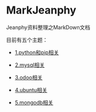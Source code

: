 # MarkJeanphy

Jeanphy资料整理之MarkDown文档

目前有五个主题：

+ [1.python和pip相关](python.md)

+ [2.mysql相关](mysql.md)

+ [3.odoo相关](odoo.md)

+ [4.ubuntu相关](ubuntu.md)

+ [5.mongodb相关](mongodb.md)
